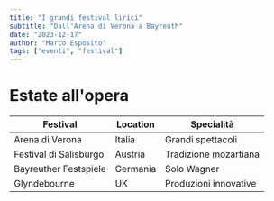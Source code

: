 ```yaml
---
title: "I grandi festival lirici"
subtitle: "Dall'Arena di Verona a Bayreuth"
date: "2023-12-17"
author: "Marco Esposito"
tags: ["eventi", "festival"]
---
```


# Estate all'opera

| Festival | Location | Specialità |
|----------|----------|------------|
| Arena di Verona | Italia | Grandi spettacoli |
| Festival di Salisburgo | Austria | Tradizione mozartiana |
| Bayreuther Festspiele | Germania | Solo Wagner |
| Glyndebourne | UK | Produzioni innovative |